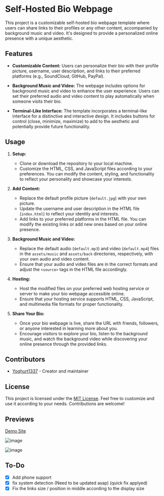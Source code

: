 # Self-Hosted Bio Webpage

This project is a customizable self-hosted bio webpage template where users can share links to their profiles or any other content, accompanied by background music and video. It's designed to provide a personalized online presence with a unique aesthetic.

## Features

- **Customizable Content:** Users can personalize their bio with their profile picture, username, user description, and links to their preferred platforms (e.g., SoundCloud, GitHub, PayPal).
  
- **Background Music and Video:** The webpage includes options for background music and video to enhance the user experience. Users can set their preferred audio and video content to play automatically when someone visits their bio.

- **Terminal-Like Interface:** The template incorporates a terminal-like interface for a distinctive and interactive design. It includes buttons for control (close, minimize, maximize) to add to the aesthetic and potentially provide future functionality.

## Usage

1. **Setup:**
   - Clone or download the repository to your local machine.
   - Customize the HTML, CSS, and JavaScript files according to your preferences. You can modify the content, styling, and functionality to reflect your personality and showcase your interests.

2. **Add Content:**
   - Replace the default profile picture (`default.jpg`) with your own picture.
   - Update the username and user description in the HTML file (`index.html`) to reflect your identity and interests.
   - Add links to your preferred platforms in the HTML file. You can modify the existing links or add new ones based on your online presence.

3. **Background Music and Video:**
   - Replace the default audio (`default.mp3`) and video (`default.mp4`) files in the `assets/music` and `assets/back` directories, respectively, with your own audio and video content.
   - Ensure that your audio and video files are in the correct formats and adjust the `<source>` tags in the HTML file accordingly.

4. **Hosting:**
   - Host the modified files on your preferred web hosting service or server to make your bio webpage accessible online.
   - Ensure that your hosting service supports HTML, CSS, JavaScript, and multimedia file formats for proper functionality.

5. **Share Your Bio:**
   - Once your bio webpage is live, share the URL with friends, followers, or anyone interested in learning more about you.
   - Encourage visitors to explore your bio, listen to the background music, and watch the background video while discovering your online presence through the provided links.

## Contributors

- [Yoghurt1337](https://www.instagram.com/sz.bence1337) - Creator and maintainer

## License

This project is licensed under the [MIT License](LICENSE). Feel free to customize and use it according to your needs. Contributions are welcome!

## Previews

[Demo Site](https://yoghurt1337.github.io/Bio-Website/)

![image](https://github.com/Yoghurt1337/Selfhosted-Bio-Template/assets/78077899/5302bd00-e2e0-482e-ab76-40e6106f560a)

![image](https://github.com/Yoghurt1337/Selfhosted-Bio-Template/assets/78077899/7f3430c9-00dc-4693-a1eb-0cff9a816d63)
## To-Do
- [X] Add phone support
- [X] fix system detection (Need to be updated asap) (quick fix applyed)
- [X] Fix the links size / position in middle according to the display size
